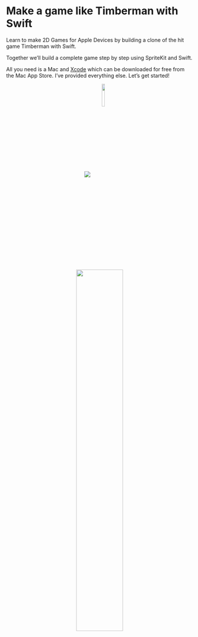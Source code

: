 # Make a game like Timberman with Swift

Learn to make 2D Games for Apple Devices by building a clone of the hit game Timberman with Swift.

Together we’ll build a complete game step by step using SpriteKit and Swift.

All you need is a Mac and <a href="https://itunes.apple.com/us/app/xcode/id497799835?mt=12">Xcode</a> which can be downloaded for free from the Mac App Store. I’ve provided everything else. Let’s get started!

<p align="center">
 <a href="https://itunes.apple.com/us/book/id1092729922" target="_blank"><img align="center" src="http://linkmaker.itunes.apple.com/images/badges/en-us/badge_ibooks-lrg.svg"/></a>
 <a href="http://www.amazon.com/gp/product/B01CUW63L0" target="_blank""><img align="center" src="http://i.imgur.com/hXIeBLd.jpg?1" width="12.5%"/></a>
</p>

<p align="center">
  <a href="http://www.amazon.com/gp/product/B01CUW63L0"><img src="http://i.imgur.com/5pGfmgc.png" width="50%"></a>
</p>
